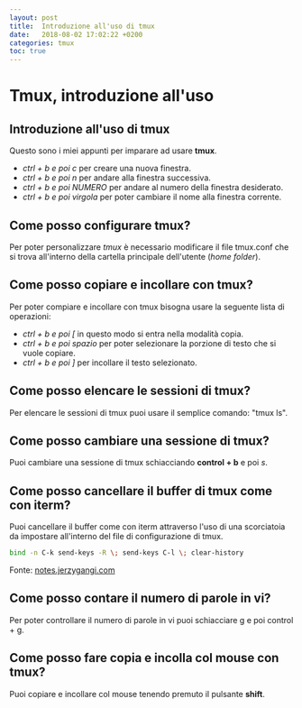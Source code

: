 ```yaml
---
layout: post
title:  Introduzione all'uso di tmux
date:   2018-08-02 17:02:22 +0200
categories: tmux
toc: true
---
```


# Tmux, introduzione all'uso

## Introduzione all'uso di tmux

Questo sono i miei appunti per imparare ad usare **tmux**.

- *ctrl + b e poi c* per creare una nuova finestra.
- *ctrl + b e poi n* per andare alla finestra successiva.
- *ctrl + b e poi NUMERO* per andare al numero della finestra desiderato.
- *ctrl + b e poi virgola* per poter cambiare il nome alla finestra corrente.

## Come posso configurare tmux?

Per poter personalizzare *tmux* è necessario modificare il file tmux.conf che si trova all'interno della cartella principale dell'utente (_home folder_).

## Come posso copiare e incollare con tmux?

Per poter compiare e incollare con tmux bisogna usare la seguente lista di operazioni:

- *ctrl + b e poi [* in questo modo si entra nella modalità copia.
- *ctrl + b e poi spazio* per poter selezionare la porzione di testo che si vuole copiare.
- *ctrl + b e poi ]* per incollare il testo selezionato.

## Come posso elencare le sessioni di tmux?

Per elencare le sessioni di tmux puoi usare il semplice comando: "tmux ls".

## Come posso cambiare una sessione di tmux?

Puoi cambiare una sessione di tmux schiacciando **control + b** e poi *s*.

## Come posso cancellare il buffer di tmux come con iterm?

Puoi cancellare il buffer come con iterm attraverso l'uso di una scorciatoia da impostare all'interno del file di configurazione di tmux.

```bash
bind -n C-k send-keys -R \; send-keys C-l \; clear-history
```

Fonte: [notes.jerzygangi.com](http://notes.jerzygangi.com/the-only-way-that-actually-works-to-clear-the-screen-in-tmux/)

## Come posso contare il numero di parole in vi?

Per poter controllare il numero di parole in vi puoi schiacciare g e poi control + g.

## Come posso fare copia e incolla col mouse con tmux?

Puoi copiare e incollare col mouse tenendo premuto il pulsante **shift**.
